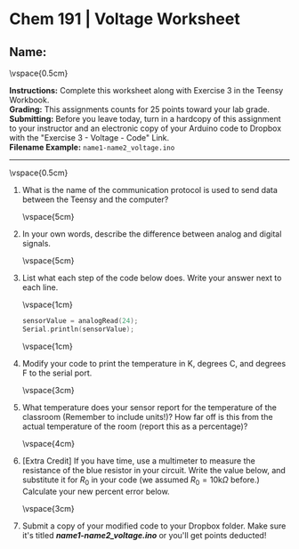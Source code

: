 # Chem 191 | Voltage Worksheet

## Name:

  \vspace{0.5cm}

**Instructions:** Complete this worksheet along with Exercise 3 in the Teensy Workbook.  
**Grading:** This assignments counts for 25 points toward your lab grade.  
**Submitting:** Before you leave today, turn in a hardcopy of this assignment to your instructor and an electronic copy of your Arduino code to Dropbox with the "Exercise 3 - Voltage - Code" Link.    
**Filename Example:** `name1-name2_voltage.ino`  
 ____________________________________________________________

  \vspace{0.5cm}


1. What is the name of the communication protocol is used to send data between the Teensy and the computer?

    \vspace{5cm}

4. In your own words, describe the difference between analog and digital signals.

    \vspace{5cm}

5.  List what each step of the code below does.  Write your answer next to each line.

    \vspace{1cm}

      ```C
      sensorValue = analogRead(24);
      Serial.println(sensorValue);
      ```

    \vspace{1cm}

6. Modify your code to print the temperature in K, degrees C, and degrees F to the serial port.

    \vspace{3cm}

6. What temperature does your sensor report for the temperature of the classroom  (Remember to include units!)? How far off is this from the actual temperature of the room (report this as a percentage)?  

    \vspace{4cm}

6. [Extra Credit] If you have time, use a multimeter to measure the resistance of the blue resistor in your circuit.  Write the value below, and substitute it for $R_0$ in your code (we assumed $R_0 = 10 \text{k} \Omega$ before.)  Calculate your new percent error below.

    \vspace{3cm}

5. Submit a copy of your modified code to your Dropbox folder.  Make sure it's titled ***name1-name2_voltage.ino*** or you'll get points deducted!
